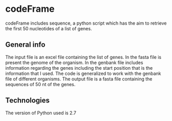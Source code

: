 # codeFrame

codeFrame includes sequence, a python script which has the aim to retrieve the first 50 nucleotides of a list of genes.

## General info 

The input file is an excel file containing the list of genes.
In the fasta file is present the genome of the organism.
In the genbank file includes information regarding the genes including the start position that is the information that I used.
The code is generalized to work with the genbank file of different organisms.
The output file is a fasta file containing the sequences of 50 nt of the genes.

## Technologies

The version of Python used is 2.7
